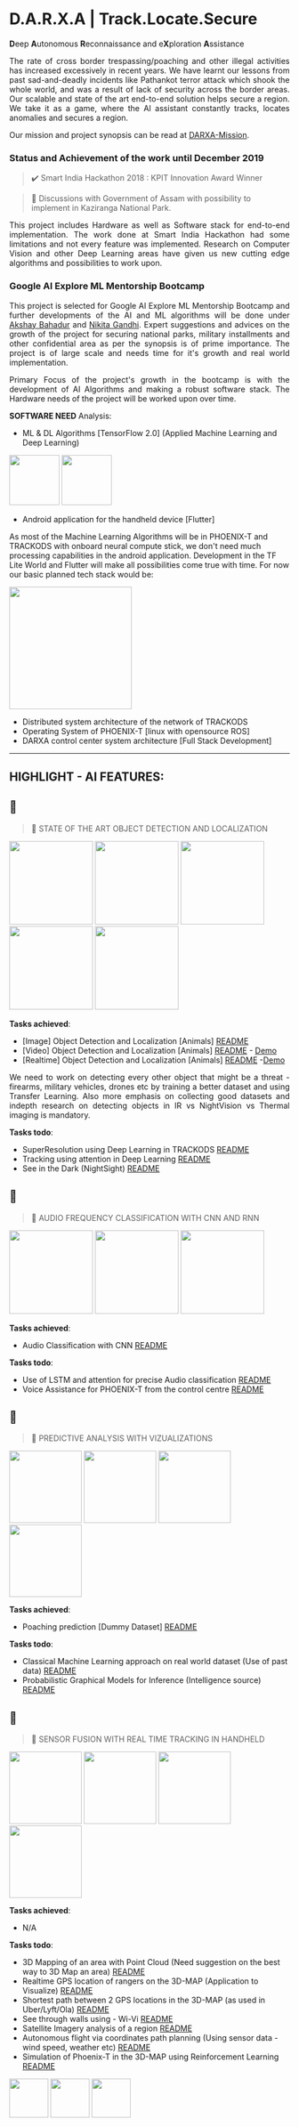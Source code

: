 # D.A.R.X.A | Track.Locate.Secure
<b>D</b>eep <b>A</b>utonomous <b>R</b>econnaissance and e<b>X</b>ploration <b>A</b>ssistance</b>

<p align="justify">The rate of cross border trespassing/poaching and other illegal activities has increased excessively in recent years. We have learnt our lessons from past sad-and-deadly incidents like Pathankot terror attack which shook the whole world, and was a result of lack of security across the border areas. Our scalable and state of the art end-to-end solution helps secure a region. We take it as a game, where the AI assistant constantly tracks, locates anomalies and secures a region.</p>

Our mission and project synopsis can be read at [DARXA-Mission](http://www.darxa.in/mission.html).

### Status and Achievement of the work until December 2019

> ✔️ Smart India Hackathon 2018 : KPIT Innovation Award Winner

> 🔄 Discussions with Government of Assam with possibility to implement in Kaziranga National Park.

<p align=justify>This project includes Hardware as well as Software stack for end-to-end implementation. The work done at Smart India Hackathon had some limitations and not every feature was implemented. Research on Computer Vision and other Deep Learning areas have given us new cutting edge algorithms and possibilities to work upon.  </p>

### Google AI Explore ML Mentorship Bootcamp

<p align=justify>This project is selected for Google AI Explore ML Mentorship Bootcamp and further developments of the AI and ML algorithms will be done under <a href="https://www.linkedin.com/in/akshaybahadur21/">Akshay Bahadur</a> and <a href="https://www.linkedin.com/in/nikita-gandhi01/">Nikita Gandhi</a>. Expert suggestions and advices on the growth of the project for securing national parks, military installments and other confidential area as per the synopsis is of prime importance. The project is of large scale and needs time for it's growth and real world implementation.</p>

<p align=justify>Primary Focus of the project's growth in the bootcamp is with the development of AI Algorithms and making a robust software stack. The Hardware needs of the project will be worked upon over time.</p>

<b>SOFTWARE NEED</b> Analysis:

- ML & DL Algorithms [TensorFlow 2.0] (Applied Machine Learning and Deep Learning)

<img src="https://github.com/darxa/darxa-google-ai/blob/master/img/TF.png" height=90px><a> </a><img src="https://github.com/darxa/darxa-google-ai/blob/master/img/linux.png" height=90px>

- Android application for the handheld device [Flutter]

As most of the Machine Learning Algorithms will be in PHOENIX-T and TRACKODS with onboard neural compute stick, we don't need much processing capabilities in the android application. Development in the TF Lite World and Flutter will make all possibilities come true with time. For now our basic planned tech stack would be: 

<img src="https://github.com/darxa/darxa-google-ai/blob/master/img/tech_stack.png" height=220px>

- Distributed system architecture of the network of TRACKODS
- Operating System of PHOENIX-T [linux with opensource ROS]
- DARXA control center system architecture [Full Stack Development]


<hr />

## HIGHLIGHT - AI FEATURES:

## 🌌
> 🎄 STATE OF THE ART OBJECT DETECTION AND LOCALIZATION

<img src="https://github.com/darxa/darxa-google-ai/blob/master/img/obj/attention.png" height=150px><a> </a><img src="https://github.com/darxa/darxa-google-ai/blob/master/img/obj/dark.jpg" height=150px><a> </a><img src="https://github.com/darxa/darxa-google-ai/blob/master/img/obj/superres.jpg" height=150px><a> </a><img src="https://github.com/darxa/darxa-google-ai/blob/master/img/obj/thermal2.jpg" height=150px><a> </a><img src="https://github.com/darxa/darxa-google-ai/blob/master/img/obj/detect.png" height=150px>

<b>Tasks achieved</b>:
- [Image] Object Detection and Localization [Animals] [README](https://github.com/darxa/darxa-google-ai/blob/master/README/obj/IMGDETECT.MD)
- [Video] Object Detection and Localization [Animals] [README](https://github.com/darxa/darxa-google-ai/blob/master/README/obj/VIDDETECT.MD) - [Demo](https://youtu.be/sCrg1bD2Lno)
- [Realtime] Object Detection and Localization [Animals] [README](https://github.com/darxa/darxa-google-ai/blob/master/README/obj/VIDDETECT.MD) -[Demo](https://youtu.be/qkzmv4ny7VM)

<p align="justify">We need to work on detecting every other object that might be a threat - firearms, military vehicles, drones etc by training a better dataset and using Transfer Learning. Also more emphasis on collecting good datasets and indepth research on detecting  objects in IR vs NightVision vs Thermal imaging is mandatory.</p>

<b>Tasks todo</b>:
- SuperResolution using Deep Learning in TRACKODS [README]()
- Tracking using attention in Deep Learning [README]()
- See in the Dark (NightSight) [README]()

## 🌌
> 🎄 AUDIO FREQUENCY CLASSIFICATION WITH CNN AND RNN

<img src="https://github.com/darxa/darxa-google-ai/blob/master/img/voice/spectr.png" height=150px><a> </a><img src="https://github.com/darxa/darxa-google-ai/blob/master/img/voice/lstm.png" height=150px><a> </a><img src="https://github.com/darxa/darxa-google-ai/blob/master/img/voice/wav.png" height=150px>

<b>Tasks achieved</b>:
- Audio Classification with CNN [README](https://github.com/darxa/darxa-google-ai/blob/master/README/voice/AUDRECCNN.MD)

<b>Tasks todo</b>:
- Use of LSTM and attention for precise Audio classification [README]()
- Voice Assistance for PHOENIX-T from the control centre [README]()

## 🌌
> 🎄 PREDICTIVE ANALYSIS WITH VIZUALIZATIONS

<img src="https://github.com/darxa/darxa-google-ai/blob/master/img/pred/pgm.jpg" height=130px><a> </a><img src="https://github.com/darxa/darxa-google-ai/blob/master/img/pred/heat.jpg" height=130px><a> </a><img src="https://github.com/darxa/darxa-google-ai/blob/master/img/pred/data.png" height=130px><a> </a><img src="https://github.com/darxa/darxa-google-ai/blob/master/img/pred/event.gif" height=130px>

<b>Tasks achieved</b>:
- Poaching prediction [Dummy Dataset] [README](https://github.com/darxa/darxa-google-ai/blob/master/README/pred/PREDANALYSIS.MD)

<b>Tasks todo</b>:
- Classical Machine Learning approach on real world dataset (Use of past data) [README]()
- Probabilistic Graphical Models for Inference (Intelligence source) [README]()

## 🌌
> 🎄 SENSOR FUSION WITH REAL TIME TRACKING IN HANDHELD

<img src="https://github.com/darxa/darxa-google-ai/blob/master/img/sensor_fuse/pc.jpg" height=130px><a> </a><img src="https://github.com/darxa/darxa-google-ai/blob/master/img/sensor_fuse/satellite.jpg" height=130px><a> </a><img src="https://github.com/darxa/darxa-google-ai/blob/master/img/sensor_fuse/wifi.jpg" height=130px><a> </a><img src="https://github.com/darxa/darxa-google-ai/blob/master/img/sensor_fuse/auto.PNG" height=130px>

<b>Tasks achieved</b>:
- N/A

<b>Tasks todo</b>:
- 3D Mapping of an area with Point Cloud (Need suggestion on the best way to 3D Map an area) [README]()
- Realtime GPS location of rangers on the 3D-MAP (Application to Visualize) [README]()
- Shortest path between 2 GPS locations in the 3D-MAP (as used in Uber/Lyft/Ola) [README]()
- See through walls using - Wi-Vi [README]()
- Satellite Imagery analysis of a region [README]()
- Autonomous flight via coordinates path planning (Using sensor data - wind speed, weather etc) [README]()
- Simulation of Phoenix-T in the 3D-MAP using Reinforcement Learning [README]()

<img src="https://github.com/darxa/darxa-google-ai/blob/master/img/sih.jpg" height=70px><a> </a><img src="https://github.com/darxa/darxa-google-ai/blob/master/img/kpit.jpg" height=70px><a> </a><img src="https://github.com/darxa/darxa-google-ai/blob/master/img/glogo.png" height=70px>
